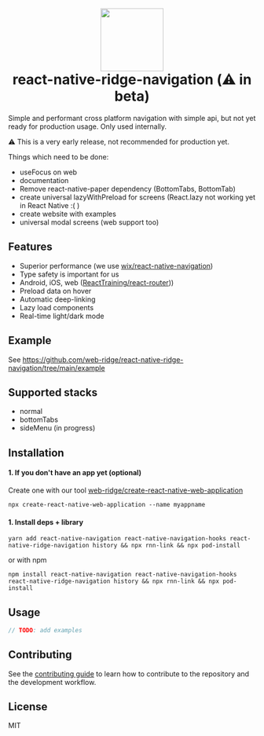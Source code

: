 
<h1 align="center">
  <img src="https://user-images.githubusercontent.com/6492229/124349256-854c4680-dbee-11eb-84ca-fd410a4a0fcd.png" width="128">
  <br>
  react-native-ridge-navigation (⚠️ in beta)
</h1>

Simple and performant cross platform navigation with simple api, but not yet ready for production usage. Only used internally.

⚠️ This is a very early release, not recommended for production yet.

Things which need to be done:
- useFocus on web
- documentation
- Remove react-native-paper dependency (BottomTabs, BottomTab)
- create universal lazyWithPreload for screens (React.lazy not working yet in React Native :( )
- create website with examples
- universal modal screens (web support too)

## Features
- Superior performance (we use [wix/react-native-navigation](https://github.com/wix/react-native-navigation))
- Type safety is important for us
- Android, iOS, web ([ReactTraining/react-router](https://github.com/ReactTraining/react-router)))
- Preload data on hover
- Automatic deep-linking
- Lazy load components
- Real-time light/dark mode

## Example
See https://github.com/web-ridge/react-native-ridge-navigation/tree/main/example

## Supported stacks
- normal
- bottomTabs
- sideMenu (in progress)

## Installation

#### 1. If you don't have an app yet (optional)
Create one with our tool [web-ridge/create-react-native-web-application](https://github.com/web-ridge/create-react-native-web-application)
```
npx create-react-native-web-application --name myappname
```

#### 1. Install deps + library

```
yarn add react-native-navigation react-native-navigation-hooks react-native-ridge-navigation history && npx rnn-link && npx pod-install
```
or with npm
```
npm install react-native-navigation react-native-navigation-hooks react-native-ridge-navigation history && npx rnn-link && npx pod-install
```


## Usage

```js
// TODO: add examples
```

## Contributing

See the [contributing guide](CONTRIBUTING.md) to learn how to contribute to the repository and the development workflow.

## License

MIT
